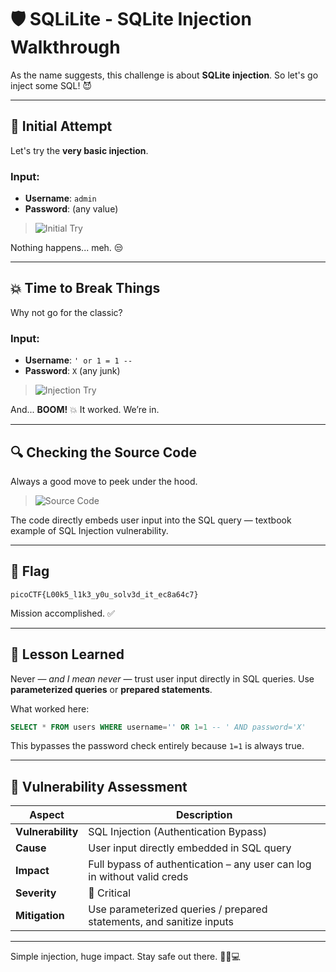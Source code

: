 # 🛡️ SQLiLite - SQLite Injection Walkthrough

As the name suggests, this challenge is about **SQLite injection**. So let's go inject some SQL! 😈

---

## 🧪 Initial Attempt

Let's try the **very basic injection**.

### Input:

* **Username**: `admin`
* **Password**: (any value)

> ![Initial Try](https://github.com/user-attachments/assets/7d1d1417-b6d2-4aab-a291-002fbf191c03)

Nothing happens... meh. 😒

---

## 💥 Time to Break Things

Why not go for the classic?

### Input:

* **Username**: `' or 1 = 1 -- `
* **Password**: `X` (any junk)

> ![Injection Try](https://github.com/user-attachments/assets/2b9dbacf-9a80-4b6d-85f0-8731543a986d)

And... **BOOM!** 💥 It worked. We’re in.

---

## 🔍 Checking the Source Code

Always a good move to peek under the hood.

> ![Source Code](https://github.com/user-attachments/assets/906e3882-8e8c-48ab-9958-825fd642833b)

The code directly embeds user input into the SQL query — textbook example of SQL Injection vulnerability.

---

## 🏁 Flag

```
picoCTF{L00k5_l1k3_y0u_solv3d_it_ec8a64c7}
```

Mission accomplished. ✅

---

## 🧠 Lesson Learned

Never — *and I mean never* — trust user input directly in SQL queries. Use **parameterized queries** or **prepared statements**.

What worked here:

```sql
SELECT * FROM users WHERE username='' OR 1=1 -- ' AND password='X'
```

This bypasses the password check entirely because `1=1` is always true.

---

## 🔎 Vulnerability Assessment

| Aspect            | Description                                                             |
| ----------------- | ----------------------------------------------------------------------- |
| **Vulnerability** | SQL Injection (Authentication Bypass)                                   |
| **Cause**         | User input directly embedded in SQL query                               |
| **Impact**        | Full bypass of authentication – any user can log in without valid creds |
| **Severity**      | 🔴 Critical                                                             |
| **Mitigation**    | Use parameterized queries / prepared statements, and sanitize inputs    |

---

Simple injection, huge impact. Stay safe out there. 🕵️‍♂️💻

